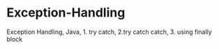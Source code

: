 # Exception-Handling
Exception Handling, Java, 1. try catch, 2.try catch catch, 3. using finally block
